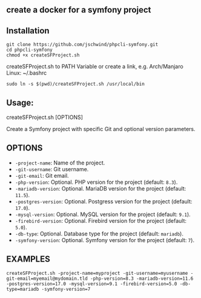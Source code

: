 ## create a docker for a symfony project

## Installation
```shell
git clone https://github.com/jschwind/phpcli-symfony.git
cd phpcli-symfony
chmod +x createSFProject.sh
```
createSFProject.sh to PATH Variable or create a link, e.g. Arch/Manjaro Linux: ~/.bashrc
```shell
sudo ln -s $(pwd)/createSFProject.sh /usr/local/bin
```

## Usage:

createSFProject.sh [OPTIONS]

Create a Symfony project with specific Git and optional version parameters.

## OPTIONS
* `-project-name`: Name of the project.
* `-git-username`: Git username.
* `-git-email`: Git email.
* `-php-version`: Optional. PHP version for the project (default: `8.3`).
* `-mariadb-version`: Optional. MariaDB version for the project (default: `11.5`).
* `-postgres-version`: Optional. Postgress version for the project (default: `17.0`).
* `-mysql-version`: Optional. MySQL version for the project (default: `9.1`).
* `-firebird-version`: Optional. Firebird version for the project (default: `5.0`).
* `-db-type`: Optional. Database type for the project (default: `mariadb`).
* `-symfony-version`: Optional. Symfony version for the project (default: `7`).

## EXAMPLES
```shell
createSFProject.sh -project-name=myproject -git-username=myusername -git-email=myemail@mydomain.tld -php-version=8.3 -mariadb-version=11.6 -postgres-version=17.0 -mysql-version=9.1 -firebird-version=5.0 -db-type=mariadb -symfony-version=7
```

